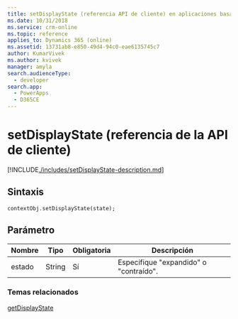 ```yaml
---
title: setDisplayState (referencia API de cliente) en aplicaciones basadas en modelo| MicrosoftDocs
ms.date: 10/31/2018
ms.service: crm-online
ms.topic: reference
applies_to: Dynamics 365 (online)
ms.assetid: 13731ab8-e850-49d4-94c0-eae6135745c7
author: KumarVivek
ms.author: kvivek
manager: amyla
search.audienceType:
  - developer
search.app:
  - PowerApps
  - D365CE
---
```

# <a name="setdisplaystate-client-api-reference"></a>setDisplayState (referencia de la API de cliente)



[!INCLUDE[./includes/setDisplayState-description.md](./includes/setDisplayState-description.md)]

## <a name="syntax"></a>Sintaxis

`contextObj.setDisplayState(state);`

## <a name="parameter"></a>Parámetro

|Nombre|Tipo|Obligatoria|Descripción|
|--|--|--|--|
|estado|String|Sí|Especifique "expandido" o "contraído".|

### <a name="related-topics"></a>Temas relacionados

[getDisplayState](getDisplayState.md)



